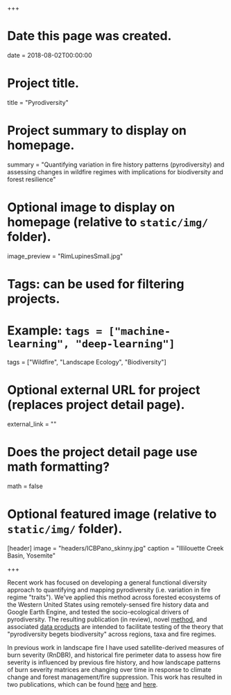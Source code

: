 +++
# Date this page was created.
date = 2018-08-02T00:00:00

# Project title.
title = "Pyrodiversity"

# Project summary to display on homepage.
summary = "Quantifying variation in fire history patterns (pyrodiversity) and assessing changes in wildfire regimes with implications for biodiversity and forest resilience"

# Optional image to display on homepage (relative to `static/img/` folder).
image_preview = "RimLupinesSmall.jpg"

# Tags: can be used for filtering projects.
# Example: `tags = ["machine-learning", "deep-learning"]`
tags = ["Wildfire", "Landscape Ecology", "Biodiversity"]

# Optional external URL for project (replaces project detail page).
external_link = ""

# Does the project detail page use math formatting?
math = false

# Optional featured image (relative to `static/img/` folder).
[header]
image = "headers/ICBPano_skinny.jpg"
caption = "Illilouette Creek Basin, Yosemite"

+++

Recent work has focused on developing a general functional diversity approach to quantifying and mapping pyrodiversity (i.e. variation in fire regime "traits"). We've applied this method across forested ecosystems of the Western United States using remotely-sensed fire history data and Google Earth Engine, and tested the socio-ecological drivers of pyrodiversity. The resulting publication (in review), novel [method](https://github.com/zacksteel/pyrodiversity), and associated [data products](https://figshare.com/articles/Pyrodiversity_westCONUS/12478832) are intended to facilitate testing of the theory that "pyrodiversity begets biodiversity" across regions, taxa and fire regimes.  

In previous work in landscape fire I have used satellite-derived measures of burn severity (RnDBR), and historical fire perimeter data to assess how fire severity is influenced by previous fire history, and how landscape patterns of burn severity matrices are changing over time in response to climate change and forest management/fire suppression. This work has resulted in two publications, which can be found [here](https://esajournals.onlinelibrary.wiley.com/doi/epdf/10.1890/ES14-00224.1) and [here](/../../files/Steel_et_al-2018-LandEcol.pdf).  



